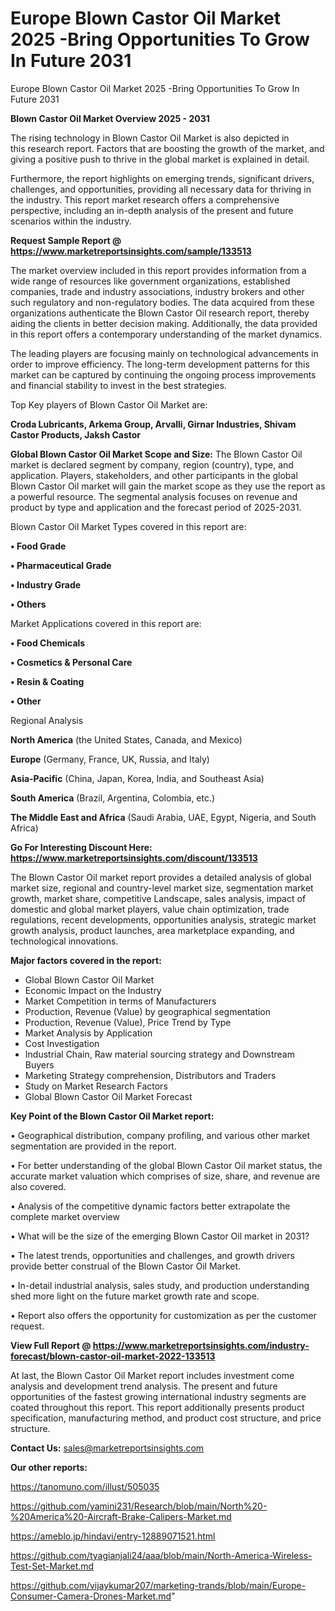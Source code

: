 # Europe Blown Castor Oil Market 2025 -Bring Opportunities To Grow In Future 2031
 Europe Blown Castor Oil Market 2025 -Bring Opportunities To Grow In Future 2031

<Strong> Blown Castor Oil Market Overview 2025 - 2031</strong>

The rising technology in Blown Castor Oil Market is also depicted in this research report. Factors that are boosting the growth of the market, and giving a positive push to thrive in the global market is explained in detail.

Furthermore, the report highlights on emerging trends, significant drivers, challenges, and opportunities, providing all necessary data for thriving in the industry. This report market research offers a comprehensive perspective, including an in-depth analysis of the present and future scenarios within the industry.

<strong>Request Sample Report @ <a href=https://www.marketreportsinsights.com/sample/133513>https://www.marketreportsinsights.com/sample/133513</a></strong>

The market overview included in this report provides information from a wide range of resources like government organizations, established companies, trade and industry associations, industry brokers and other such regulatory and non-regulatory bodies. The data acquired from these organizations authenticate the Blown Castor Oil research report, thereby aiding the clients in better decision making. Additionally, the data provided in this report offers a contemporary understanding of the market dynamics.

The leading players are focusing mainly on technological advancements in order to improve efficiency. The long-term development patterns for this market can be captured by continuing the ongoing process improvements and financial stability to invest in the best strategies.

Top Key players of Blown Castor Oil Market are:

<strong>Croda Lubricants, Arkema Group, Arvalli, Girnar Industries, Shivam Castor Products, Jaksh Castor</strong>

<strong><b>Global Blown Castor Oil Market Scope and Size:</b></strong>
The Blown Castor Oil market is declared segment by company, region (country), type, and application. Players, stakeholders, and other participants in the global Blown Castor Oil market will gain the market scope as they use the report as a powerful resource. The segmental analysis focuses on revenue and product by type and application and the forecast period of 2025-2031.

Blown Castor Oil Market Types covered in this report are:

<strong>• Food Grade

• Pharmaceutical Grade

• Industry Grade

• Others</strong>

Market Applications covered in this report are:

<strong>• Food Chemicals

• Cosmetics & Personal Care

• Resin & Coating

• Other</strong> 

Regional Analysis

<strong>North America</strong> (the United States, Canada, and Mexico)

<strong>Europe</strong> (Germany, France, UK, Russia, and Italy)

<strong>Asia-Pacific</strong> (China, Japan, Korea, India, and Southeast Asia)

<strong>South America</strong> (Brazil, Argentina, Colombia, etc.)

<strong>The Middle East and Africa</strong> (Saudi Arabia, UAE, Egypt, Nigeria, and South Africa)

<strong>Go For Interesting Discount Here: <a href=https://www.marketreportsinsights.com/discount/133513>https://www.marketreportsinsights.com/discount/133513</a></strong>

The Blown Castor Oil market report provides a detailed analysis of global market size, regional and country-level market size, segmentation market growth, market share, competitive Landscape, sales analysis, impact of domestic and global market players, value chain optimization, trade regulations, recent developments, opportunities analysis, strategic market growth analysis, product launches, area marketplace expanding, and technological innovations.

<strong><b>Major factors covered in the report:</b></strong>
<ul>
  <li>Global Blown Castor Oil Market </li>
  <li>Economic Impact on the Industry</li>
  <li>Market Competition in terms of Manufacturers</li>
  <li>Production, Revenue (Value) by geographical segmentation</li>
  <li>Production, Revenue (Value), Price Trend by Type</li>
  <li>Market Analysis by Application</li>
  <li>Cost Investigation</li>
  <li>Industrial Chain, Raw material sourcing strategy and Downstream Buyers</li>
  <li>Marketing Strategy comprehension, Distributors and Traders</li>
  <li>Study on Market Research Factors</li>
  <li>Global Blown Castor Oil Market Forecast</li>
</ul>

<strong><b>Key Point of the Blown Castor Oil Market report:</b></strong>

• Geographical distribution, company profiling, and various other market segmentation are provided in the report.

• For better understanding of the global Blown Castor Oil market status, the accurate market valuation which comprises of size, share, and revenue are also covered.

• Analysis of the competitive dynamic factors better extrapolate the complete market overview

• What will be the size of the emerging Blown Castor Oil market in 2031?

• The latest trends, opportunities and challenges, and growth drivers provide better construal of the Blown Castor Oil Market.

• In-detail industrial analysis, sales study, and production understanding shed more light on the future market growth rate and scope.

• Report also offers the opportunity for customization as per the customer request.

<strong><b>View Full Report @ <a href=https://www.marketreportsinsights.com/industry-forecast/blown-castor-oil-market-2022-133513>https://www.marketreportsinsights.com/industry-forecast/blown-castor-oil-market-2022-133513</a></b></strong>


At last, the Blown Castor Oil Market report includes investment come analysis and development trend analysis. The present and future opportunities of the fastest growing international industry segments are coated throughout this report. This report additionally presents product specification, manufacturing method, and product cost structure, and price structure.

<strong>Contact Us:</strong>
sales@marketreportsinsights.com

<strong>Our other reports:</strong>

<a href=https://tanomuno.com/illust/505035>https://tanomuno.com/illust/505035</a>

<a href=https://github.com/yamini231/Research/blob/main/North%20-%20America%20-Aircraft-Brake-Calipers-Market.md>https://github.com/yamini231/Research/blob/main/North%20-%20America%20-Aircraft-Brake-Calipers-Market.md</a>

<a href=https://ameblo.jp/hindavi/entry-12889071521.html>https://ameblo.jp/hindavi/entry-12889071521.html</a>

<a href=https://github.com/tyagianjali24/aaa/blob/main/North-America-Wireless-Test-Set-Market.md>https://github.com/tyagianjali24/aaa/blob/main/North-America-Wireless-Test-Set-Market.md</a>

<a href=https://github.com/vijaykumar207/marketing-trands/blob/main/Europe-Consumer-Camera-Drones-Market.md>https://github.com/vijaykumar207/marketing-trands/blob/main/Europe-Consumer-Camera-Drones-Market.md</a>"
